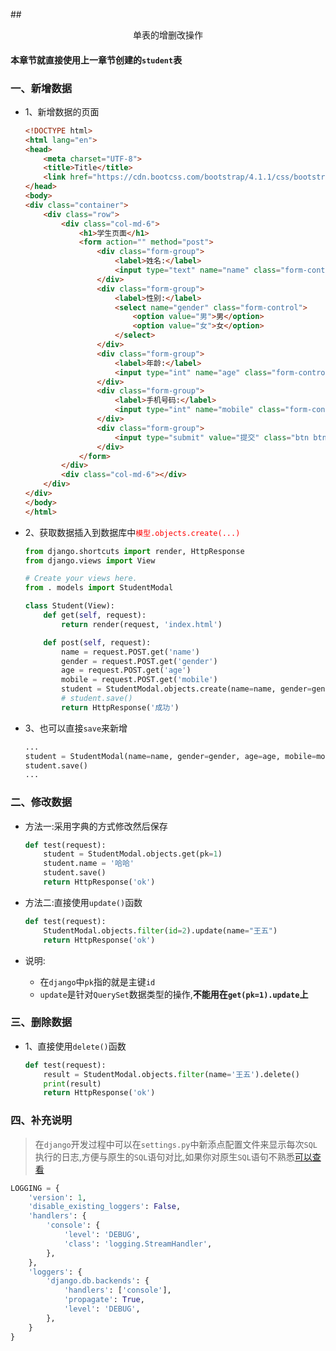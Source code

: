 ##<center>单表的增删改操作</center>

#### 本章节就直接使用上一章节创建的`student`表

### 一、新增数据

* 1、新增数据的页面

  ```html
  <!DOCTYPE html>
  <html lang="en">
  <head>
      <meta charset="UTF-8">
      <title>Title</title>
      <link href="https://cdn.bootcss.com/bootstrap/4.1.1/css/bootstrap.css" rel="stylesheet">
  </head>
  <body>
  <div class="container">
      <div class="row">
          <div class="col-md-6">
              <h1>学生页面</h1>
              <form action="" method="post">
                  <div class="form-group">
                      <label>姓名:</label>
                      <input type="text" name="name" class="form-control">
                  </div>
                  <div class="form-group">
                      <label>性别:</label>
                      <select name="gender" class="form-control">
                          <option value="男">男</option>
                          <option value="女">女</option>
                      </select>
                  </div>
                  <div class="form-group">
                      <label>年龄:</label>
                      <input type="int" name="age" class="form-control">
                  </div>
                  <div class="form-group">
                      <label>手机号码:</label>
                      <input type="int" name="mobile" class="form-control">
                  </div>
                  <div class="form-group">
                      <input type="submit" value="提交" class="btn btn-primary"/>
                  </div>
              </form>
          </div>
          <div class="col-md-6"></div>
      </div>
  </div>
  </body>
  </html>
  ```

* 2、获取数据插入到数据库中<font color="#f00">`模型.objects.create(...)`</font>

  ```py
  from django.shortcuts import render, HttpResponse
  from django.views import View

  # Create your views here.
  from . models import StudentModal

  class Student(View):
      def get(self, request):
          return render(request, 'index.html')

      def post(self, request):
          name = request.POST.get('name')
          gender = request.POST.get('gender')
          age = request.POST.get('age')
          mobile = request.POST.get('mobile')
          student = StudentModal.objects.create(name=name, gender=gender, age=age, mobile=mobile)
          # student.save()
          return HttpResponse('成功')
  ```

* 3、也可以直接`save`来新增

  ```py
  ...
  student = StudentModal(name=name, gender=gender, age=age, mobile=mobile)
  student.save()
  ...
  ```

### 二、修改数据
* 方法一:采用字典的方式修改然后保存

  ```py
  def test(request):
      student = StudentModal.objects.get(pk=1)
      student.name = '哈哈'
      student.save()
      return HttpResponse('ok')
  ```

* 方法二:直接使用`update()`函数

  ```py
  def test(request):
      StudentModal.objects.filter(id=2).update(name="王五")
      return HttpResponse('ok')
  ```

* 说明:
  * 在`django`中`pk`指的就是主键`id`
  * `update`是针对`QuerySet`数据类型的操作,**不能用在`get(pk=1).update`上**

### 三、删除数据

* 1、直接使用`delete()`函数

  ```py
  def test(request):
      result = StudentModal.objects.filter(name='王五').delete()
      print(result)
      return HttpResponse('ok')
  ```

### 四、补充说明
> 在`django`开发过程中可以在`settings.py`中新添点配置文件来显示每次`SQL`执行的日志,方便与原生的`SQL`语句对比,如果你对原生`SQL`语句不熟悉[可以查看](https://kuangshp1.gitbooks.io/python-base/content/chapter10/0.html)

```py
LOGGING = {
    'version': 1,
    'disable_existing_loggers': False,
    'handlers': {
        'console': {
            'level': 'DEBUG',
            'class': 'logging.StreamHandler',
        },
    },
    'loggers': {
        'django.db.backends': {
            'handlers': ['console'],
            'propagate': True,
            'level': 'DEBUG',
        },
    }
}
```
